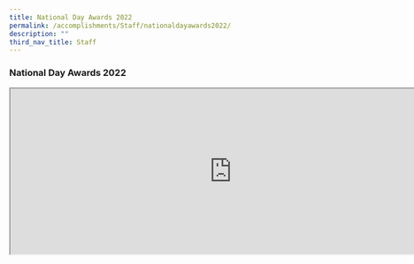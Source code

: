 ```yaml
---
title: National Day Awards 2022
permalink: /accomplishments/Staff/nationaldayawards2022/
description: ""
third_nav_title: Staff
---
```

<h3>National Day Awards 2022</h3>

<iframe src="https://docs.google.com/document/d/e/2PACX-1vTB7WVaSLMDJ_Jh9tLxBovlrsw4BnojPdjfTlbfZg5Lsx_XXDSoEQlVd1vQhd-SY5WCemRuMQ3t6KpZ/pub?embedded=true" width=800px, height=300px, scrolling="no"></iframe>